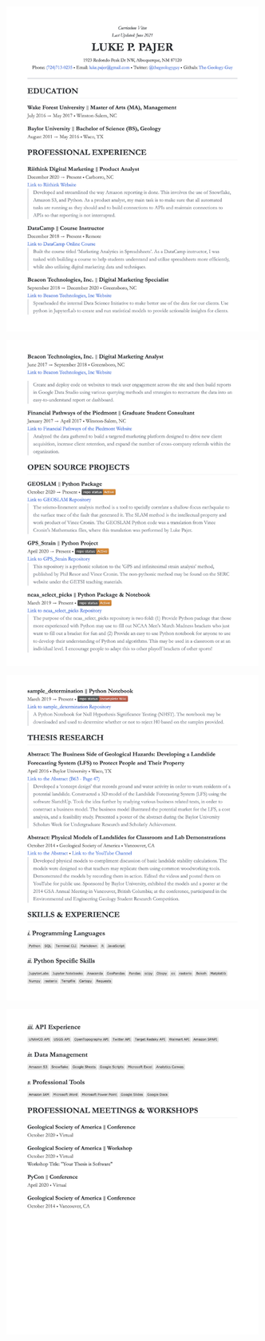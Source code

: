 ![resume p1](Luke_Pajer_Resume_2021.png)

![resume p2](Luke_Pajer_Resume_2021%20p2.png)

![resume p3](Luke_Pajer_Resume_2021%20p3.png)

![resume p4](Luke_Pajer_Resume_2021%20p4.png)
